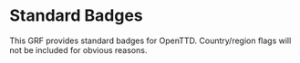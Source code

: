 # Standard Badges

This GRF provides standard badges for OpenTTD.
Country/region flags will not be included for obvious reasons.
